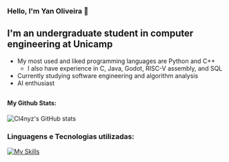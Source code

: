 
### Hello, I'm Yan Oliveira 👋

## I'm an undergraduate student in computer engineering at Unicamp
* My most used and liked programming languages are Python and C++
  * I also have experience in C, Java, Godot, RISC-V assembly, and SQL
* Currently studying software engineering and algorithm analysis
* AI enthusiast

##
#### My Github Stats:

![Cl4nyz's GitHub stats](https://github-readme-stats.vercel.app/api?username=Cl4nyz&show_icons=true&theme=moltack&locale&hide_border=true&hide)

### Linguagens e Tecnologias utilizadas:
[![My Skills](https://skillicons.dev/icons?i=python,cpp,java,godot,git,postgres&perline=8)](https://skillicons.dev)
